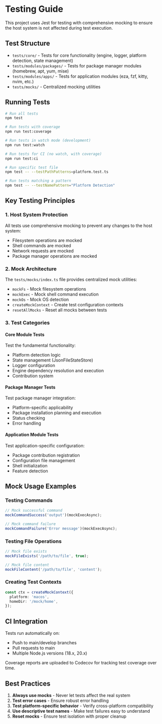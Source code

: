 # Testing Guide

This project uses Jest for testing with comprehensive mocking to ensure the host system is not affected during test execution.

## Test Structure

- `tests/core/` - Tests for core functionality (engine, logger, platform detection, state management)
- `tests/modules/packages/` - Tests for package manager modules (homebrew, apt, yum, mise)
- `tests/modules/apps/` - Tests for application modules (eza, fzf, kitty, nvim, etc.)
- `tests/mocks/` - Centralized mocking utilities

## Running Tests

```bash
# Run all tests
npm test

# Run tests with coverage
npm run test:coverage

# Run tests in watch mode (development)
npm run test:watch

# Run tests for CI (no watch, with coverage)
npm run test:ci

# Run specific test file
npm test -- --testPathPatterns=platform.test.ts

# Run tests matching a pattern
npm test -- --testNamePattern="Platform Detection"
```

## Key Testing Principles

### 1. Host System Protection
All tests use comprehensive mocking to prevent any changes to the host system:
- Filesystem operations are mocked
- Shell commands are mocked
- Network requests are mocked
- Package manager operations are mocked

### 2. Mock Architecture
The `tests/mocks/index.ts` file provides centralized mock utilities:
- `mockFs` - Mock filesystem operations
- `mockExec` - Mock shell command execution
- `mockOs` - Mock OS detection
- `createMockContext` - Create test configuration contexts
- `resetAllMocks` - Reset all mocks between tests

### 3. Test Categories

#### Core Module Tests
Test the fundamental functionality:
- Platform detection logic
- State management (JsonFileStateStore)
- Logger configuration
- Engine dependency resolution and execution
- Contribution system

#### Package Manager Tests
Test package manager integration:
- Platform-specific applicability
- Package installation planning and execution
- Status checking
- Error handling

#### Application Module Tests
Test application-specific configuration:
- Package contribution registration
- Configuration file management
- Shell initialization
- Feature detection

## Mock Usage Examples

### Testing Commands
```typescript
// Mock successful command
mockCommandSuccess('output')(mockExecAsync);

// Mock command failure
mockCommandFailure('Error message')(mockExecAsync);
```

### Testing File Operations
```typescript
// Mock file exists
mockFileExists('/path/to/file', true);

// Mock file content
mockFileContent('/path/to/file', 'content');
```

### Creating Test Contexts
```typescript
const ctx = createMockContext({
  platform: 'macos',
  homeDir: '/mock/home',
});
```

## CI Integration

Tests run automatically on:
- Push to main/develop branches
- Pull requests to main
- Multiple Node.js versions (18.x, 20.x)

Coverage reports are uploaded to Codecov for tracking test coverage over time.

## Best Practices

1. **Always use mocks** - Never let tests affect the real system
2. **Test error cases** - Ensure robust error handling
3. **Test platform-specific behavior** - Verify cross-platform compatibility
4. **Use descriptive test names** - Make test failures easy to understand
5. **Reset mocks** - Ensure test isolation with proper cleanup
